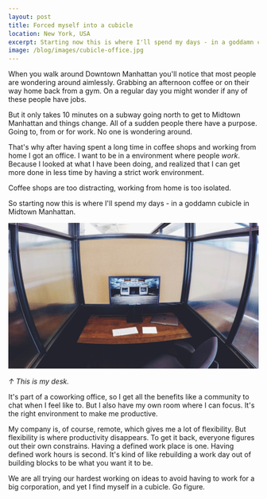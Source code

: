 ```yaml
---
layout: post
title: Forced myself into a cubicle
location: New York, USA
excerpt: Starting now this is where I'll spend my days - in a goddamn cubicle in Midtown Manhattan. We are all trying our hardest working on ideas to avoid having to work for a big corporation, and yet I find myself in a cubicle. Go figure.
image: /blog/images/cubicle-office.jpg
---
```


When you walk around Downtown Manhattan you'll notice that most people are wondering around aimlessly. Grabbing an afternoon coffee or on their way home back from a gym. On a regular day you might wonder if any of these people have jobs.

But it only takes 10 minutes on a subway going north to get to Midtown Manhattan and things change. All of a sudden people there have a purpose. Going to, from or for work. No one is wondering around.

That's why after having spent a long time in coffee shops and working from home I got an office. I want to be in a environment where people *work*. Because I looked at what I have been doing, and realized that I can get more done in less time by having a strict work environment.

Coffee shops are too distracting, working from home is too isolated.

So starting now this is where I'll spend my days - in a goddamn cubicle in Midtown Manhattan.

<img src="/blog/images/cubicle-office.jpg" alt="Trying to summit Mont Blanc" class="fill" />

*&uarr; This is my desk.*

It's part of a coworking office, so I get all the benefits like a community to chat when I feel like to. But I also have my own room where I can focus. It's the right environment to make me productive.

My company is, of course, remote, which gives me a lot of flexibility. But flexibility is where productivity disappears. To get it back, everyone figures out their own constrains. Having a defined work place is one. Having defined work hours is second. It's kind of like rebuilding a work day out of building blocks to be what you want it to be.

We are all trying our hardest working on ideas to avoid having to work for a big corporation, and yet I find myself in a cubicle. Go figure.
